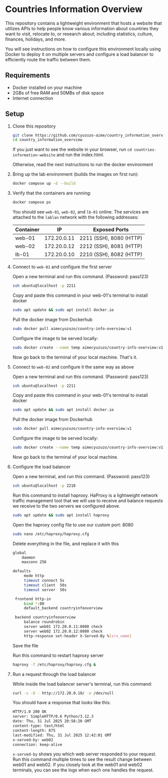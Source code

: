 # Countries Information Overview

This repository contains a lightweight environment that hosts a website that utilizes APIs to help people know various information about countries they want to visit, relocate to, or research about; including statistics, culture, finances, holidays, and more.

You will see instructions on how to configure this environment locally using Docker to deploy it on multiple servers and configure a load balancer to efficiently route the traffic between them.

## Requirements

- Docker installed on your machine
- 2GBs of free RAM and 50MBs of disk space
- Internet connection

## Setup

1. Clone this repository
   ```bash
   git clone https://github.com/cyuzuzo-aime/country_information_overview.git
   cd country_information_overview
   ```
   If you just want to see the website in your browser, run `cd countries-information-website` and run the index.html.

   Otherwise, read the next instructions to run the docker environment
2. Bring up the lab environment (builds the images on first run):
   ```bash
   docker compose up -d --build
   ```
3. Verify that the containers are running:
   ```bash
   docker compose ps
   ```
   You should see `web-01`, `web-02`, and `lb-01` online. The services are attached to the `lablan` network with the following addresses:

   | Container | IP           | Exposed Ports |
   |---------- |------------- |---------------|
   | web-01    | 172.20.0.11  | 2211 (SSH), 8080 (HTTP) |
   | web-02    | 172.20.0.12  | 2212 (SSH), 8081 (HTTP) |
   | lb-01     | 172.20.0.10  | 2210 (SSH), 8082 (HTTP) |
4. Connect to `web-01` and configure the first server

   Open a new terminal and run this command. (Password: pass123)
   ```bash
   ssh ubuntu@localhost -p 2211
   ```

   Copy and paste this command in your web-01's terminal to install docker
   ```bash
   sudo apt update && sudo apt install docker.io
   ```

   Pull the docker image from Dockerhub
   ```bash
   sudo docker pull aimecyuzuzo/country-info-overview:v1
   ```

   Configure the image to be served locally:
   ```bash
   sudo docker create --name temp aimecyuzuzo/country-info-overview:v1 && sudo docker cp temp:/usr/share/nginx/html ./static-site && sudo docker rm temp && cd static-site && python3 -m http.server 8080 --bind 0.0.0.0
   ```
   Now go back to the terminal of your local machine.
   That's it.
5. Connect to `web-02` and configure it the same way as above

   Open a new terminal and run this command. (Password: pass123)
   ```bash
   ssh ubuntu@localhost -p 2211
   ```

   Copy and paste this command in your web-01's terminal to install docker
   ```bash
   sudo apt update && sudo apt install docker.io
   ```

   Pull the docker image from Dockerhub
   ```bash
   sudo docker pull aimecyuzuzo/country-info-overview:v1
   ```

   Configure the image to be served locally:
   ```bash
   sudo docker create --name temp aimecyuzuzo/country-info-overview:v1 && sudo docker cp temp:/usr/share/nginx/html ./static-site && sudo docker rm temp && cd static-site && python3 -m http.server 8080 --bind 0.0.0.0
   ```
   Now go back to the terminal of your local machine.
6. Configure the load balancer

   Open a new terminal, and run this command. (Password: pass123)
   ```bash
   ssh ubuntu@localhost -p 2210
   ```
   
   Run this command to install haproxy. HaProxy is a lightweight network traffic management tool that we will use to receive and balance requests we receive to the two servers we configured above.
   ```bash
   sudo apt update && sudo apt install haproxy
   ```

   Open the haproxy config file to use our custom port: 8080
   ```bash
   sudo nano /etc/haproxy/haproxy.cfg
   ```

   Delete everything in the file, and replace it with this
   ```bash
   global
       daemon
       maxconn 256

   defaults
        mode http
        timeout connect 5s
        timeout client  50s
        timeout server  50s

    frontend http-in
        bind *:80
        default_backend countryinfooverview

    backend countryinfooverview
        balance roundrobin
        server web01 172.20.0.11:8080 check
        server web02 172.20.0.12:8080 check
        http-response set-header X-Served-By %[srv_name]
    ```
    Save the file

   Run this command to restart haproxy server
   ```bash
   haproxy -f /etc/haproxy/haproxy.cfg &
   ```
7. Run a request through the load balancer

   While inside the load balancer server's terminal, run this command:
   ```bash
   curl -s -D - http://172.20.0.10/ -o /dev/null
   ```
   You should have a response that looks like this:
   ```bash
   HTTP/1.0 200 OK
   server: SimpleHTTP/0.6 Python/3.12.3
   date: Thu, 31 Jul 2025 20:58:20 GMT
   content-type: text/html
   content-length: 875
   last-modified: Thu, 31 Jul 2025 12:42:01 GMT
   x-served-by: web02
   connection: keep-alive
   ```

   `x-served-by` shows you which web server responded to your request. Run this command multiple times to see the result change between web01 and web02.
   If you closely look at the web01 and web02 terminals, you can see the logs when each one handles the request.